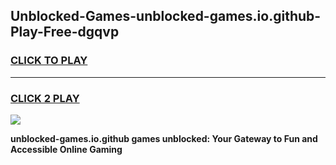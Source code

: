 
## Unblocked-Games-unblocked-games.io.github-Play-Free-dgqvp
<h3>
<a href="https://premium76.site?title=unblocked-games.io.github&ref=22A">CLICK TO PLAY</a></h3>
<hr>

<h3>
<a href="https://premium76.site?title=unblocked-games.io.github&ref=22A">CLICK 2 PLAY</a>
  
</h3>

<a href="https://premium76.site?title=unblocked-games.io.github&ref=22A"><img src="https://clearcache.store/games.png"></a>


**unblocked-games.io.github games unblocked: Your Gateway to Fun and Accessible Online Gaming**
